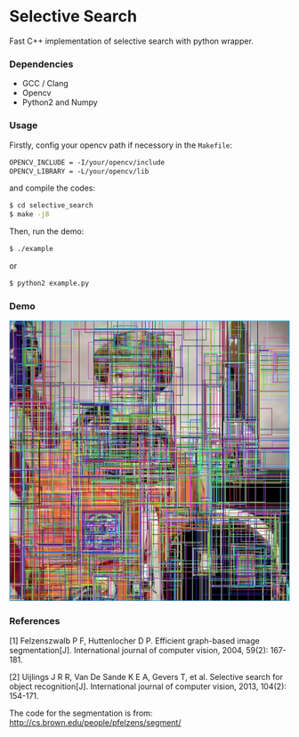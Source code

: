 # Selective Search
Fast C++ implementation of selective search with python wrapper.

### Dependencies
- GCC / Clang
- Opencv
- Python2 and Numpy

### Usage
Firstly, config your opencv path if necessory in the `Makefile`:
```
OPENCV_INCLUDE = -I/your/opencv/include
OPENCV_LIBRARY = -L/your/opencv/lib
```
and compile the codes:
```sh
$ cd selective_search
$ make -j8
```

Then, run the demo:
```sh
$ ./example
```
or
```sh
$ python2 example.py
```

### Demo
![demo](demo/box.jpg)

### References
[1] Felzenszwalb P F, Huttenlocher D P. Efficient graph-based image segmentation[J]. International journal of computer vision, 2004, 59(2): 167-181.

[2] Uijlings J R R, Van De Sande K E A, Gevers T, et al. Selective search for object recognition[J]. International journal of computer vision, 2013, 104(2): 154-171.

The code for the segmentation is from:
http://cs.brown.edu/people/pfelzens/segment/


